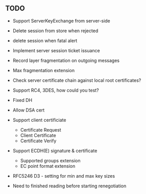 ## TODO

- Support ServerKeyExchange from server-side

- Delete session from store when rejected
- delete session when fatal alert
- Implement server session ticket issuance 

- Record layer fragmentation on outgoing messages
- Max fragmentation extension

- Check server certificate chain against local root certificates?

- Support RC4, 3DES, how could you test?
- Fixed DH
- Allow DSA cert
- Support client certificiate
    - Certificate Request
    - Client Certificate
    - Certificate Verify

- Support ECDH(E) signature & certificate
    - Supported groups extension
    - EC point format extension

- RFC5246 D3 - setting for min and max key sizes

- Need to finished reading before starting renegotiation
